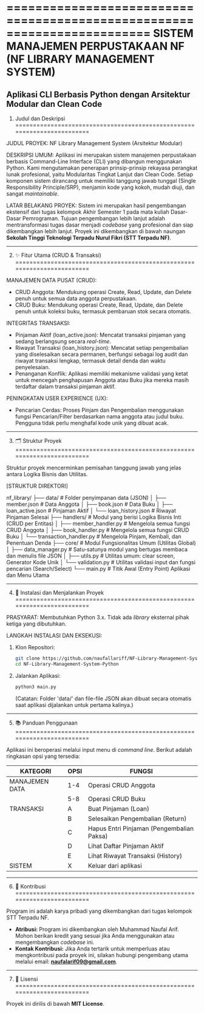 ========================================================================
SISTEM MANAJEMEN PERPUSTAKAAN NF (NF LIBRARY MANAGEMENT SYSTEM)
========================================================================
Aplikasi CLI Berbasis Python dengan Arsitektur Modular dan Clean Code
------------------------------------------------------------------------

1. Judul dan Deskripsi
========================================================================

JUDUL PROYEK:
NF Library Management System (Arsitektur Modular)

DESKRIPSI UMUM:
Aplikasi ini merupakan sistem manajemen perpustakaan berbasis Command-Line Interface (CLI) yang dibangun menggunakan Python. Kami mengutamakan penerapan prinsip-prinsip rekayasa perangkat lunak profesional, yaitu Modularitas Tingkat Lanjut dan Clean Code. Setiap komponen sistem dirancang untuk memiliki tanggung jawab tunggal (Single Responsibility Principle/SRP), menjamin kode yang kokoh, mudah diuji, dan sangat *maintainable*.

LATAR BELAKANG PROYEK:
Sistem ini merupakan hasil pengembangan ekstensif dari tugas kelompok Akhir Semester 1 pada mata kuliah Dasar-Dasar Pemrograman. Tujuan pengembangan lebih lanjut adalah mentransformasi tugas dasar menjadi *codebase* yang profesional dan siap dikembangkan lebih lanjut. Proyek ini dikembangkan di bawah naungan **Sekolah Tinggi Teknologi Terpadu Nurul Fikri (STT Terpadu NF)**.

---

2. ✨ Fitur Utama (CRUD & Transaksi)
========================================================================

MANAJEMEN DATA PUSAT (CRUD):
* CRUD Anggota: Mendukung operasi Create, Read, Update, dan Delete penuh untuk semua data anggota perpustakaan.
* CRUD Buku: Mendukung operasi Create, Read, Update, dan Delete penuh untuk koleksi buku, termasuk pembaruan stok secara otomatis.

INTEGRITAS TRANSAKSI:
* Pinjaman Aktif (loan_active.json): Mencatat transaksi pinjaman yang sedang berlangsung secara *real-time*.
* Riwayat Transaksi (loan_history.json): Mencatat setiap pengembalian yang diselesaikan secara permanen, berfungsi sebagai log audit dan riwayat transaksi lengkap, termasuk detail denda dan waktu penyelesaian.
* Penanganan Konflik: Aplikasi memiliki mekanisme validasi yang ketat untuk mencegah penghapusan Anggota atau Buku jika mereka masih terdaftar dalam transaksi pinjaman aktif.

PENINGKATAN USER EXPERIENCE (UX):
* Pencarian Cerdas: Proses Pinjam dan Pengembalian menggunakan fungsi Pencarian/Filter berdasarkan nama anggota atau judul buku. Pengguna tidak perlu menghafal kode unik yang dibuat acak.

---

3. 🗂️ Struktur Proyek
========================================================================

Struktur proyek mencerminkan pemisahan tanggung jawab yang jelas antara Logika Bisnis dan Utilitas.

[STRUKTUR DIREKTORI]

nf_library/
├── data/                    # Folder penyimpanan data (JSON)
│   ├── member.json          # Data Anggota
│   ├── book.json            # Data Buku
│   ├── loan_active.json     # Pinjaman Aktif
│   └── loan_history.json    # Riwayat Pinjaman Selesai
├── handlers/                # Modul yang berisi Logika Bisnis Inti (CRUD per Entitas)
│   ├── member_handler.py    # Mengelola semua fungsi CRUD Anggota
│   ├── book_handler.py      # Mengelola semua fungsi CRUD Buku
│   └── transaction_handler.py # Mengelola Pinjam, Kembali, dan Penentuan Denda
├── core/                    # Modul Fungsionalitas Umum (Utilitas Global)
│   ├── data_manager.py      # Satu-satunya modul yang bertugas membaca dan menulis file JSON
│   ├── utils.py             # Utilitas umum: clear screen, Generator Kode Unik
│   └── validation.py        # Utilitas validasi input dan fungsi pencarian (Search/Select)
└── main.py                  # Titik Awal (Entry Point) Aplikasi dan Menu Utama

---

4. 🚀 Instalasi dan Menjalankan Proyek
========================================================================

PRASYARAT:
Membutuhkan Python 3.x. Tidak ada *library* eksternal pihak ketiga yang dibutuhkan.

LANGKAH INSTALASI DAN EKSEKUSI:

1.  Klon Repositori:
    ```bash
    git clone https://github.com/naufallariff/NF-Library-Management-System-Python.git
    cd NF-Library-Management-System-Python
    ```

2.  Jalankan Aplikasi:
    ```bash
    python3 main.py
    ```
    (Catatan: Folder 'data/' dan file-file JSON akan dibuat secara otomatis saat aplikasi dijalankan untuk pertama kalinya.)

---

5. 📚 Panduan Penggunaan
========================================================================

Aplikasi ini beroperasi melalui input menu di *command line*. Berikut adalah ringkasan opsi yang tersedia:

| KATEGORI        | OPSI | FUNGSI                                           |
|-----------------|------|--------------------------------------------------|
| MANAJEMEN DATA  | 1-4  | Operasi CRUD Anggota                             |
|                 | 5-8  | Operasi CRUD Buku                                |
| TRANSAKSI       | A    | Buat Pinjaman (Loan)                             |
|                 | B    | Selesaikan Pengembalian (Return)                 |
|                 | C    | Hapus Entri Pinjaman (Pengembalian Paksa)        |
|                 | D    | Lihat Daftar Pinjaman Aktif                      |
|                 | E    | Lihat Riwayat Transaksi (History)                |
| SISTEM          | X    | Keluar dari aplikasi                             |

---

6. 🤝 Kontribusi
========================================================================

Program ini adalah karya pribadi yang dikembangkan dari tugas kelompok STT Terpadu NF.

* **Atribusi:** Program ini dikembangkan oleh Muhammad Naufal Arif. Mohon berikan kredit yang sesuai jika Anda menggunakan atau mengembangkan *codebase* ini.
* **Kontak Kontribusi:** Jika Anda tertarik untuk memperluas atau mengkontribusi pada proyek ini, silakan hubungi pengembang utama melalui email: **naufalarif09@gmail.com**.

---

7. 📄 Lisensi
========================================================================

Proyek ini dirilis di bawah **MIT License**.